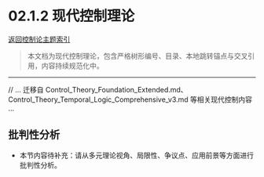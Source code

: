 # 02.1.2 现代控制理论

[返回控制论主题索引](README.md)

> 本文档为现代控制理论，包含严格树形编号、目录、本地跳转锚点与交叉引用，内容持续规范化中。

---

// ... 迁移自 Control_Theory_Foundation_Extended.md、Control_Theory_Temporal_Logic_Comprehensive_v3.md 等相关现代控制内容 ...


## 批判性分析

- 本节内容待补充：请从多元理论视角、局限性、争议点、应用前景等方面进行批判性分析。
